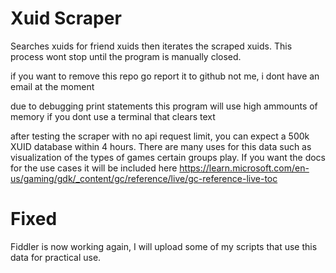 # Xuid Scraper
Searches xuids for friend xuids then iterates the scraped xuids. This process wont stop until the program is manually closed.

if you want to remove this repo go report it to github not me, i dont have an email at the moment 

due to debugging print statements this program will use high ammounts of memory if you dont use a terminal that clears text

after testing the scraper with no api request limit, you can expect a 500k XUID database within 4 hours. There are many uses for this data such as visualization of the types of games certain groups play. If you want the docs for the use cases it will be included here https://learn.microsoft.com/en-us/gaming/gdk/_content/gc/reference/live/gc-reference-live-toc

# Fixed
Fiddler is now working again, I will upload some of my scripts that use this data for practical use.

